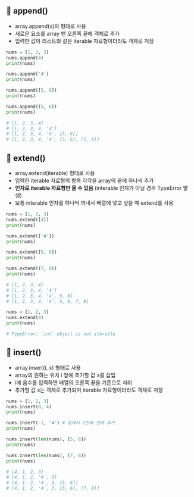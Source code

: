 ## 📌 append()
+ array.append(x)의 형태로 사용
+ 새로운 요소를 array 맨 오른쪽 끝에 객체로 추가
+ 입력한 값이 리스트와 같은 iterable 자료형이더라도 객체로 저장

```python
nums = [1, 2, 3]
nums.append(4)
print(nums)

nums.append('4')
print(nums)

nums.append([5, 6])
print(nums)

nums.append((5, 6))
print(nums)

# [1, 2, 3, 4]
# [1, 2, 3, 4, '4']
# [1, 2, 3, 4, '4', [5, 6]]
# [1, 2, 3, 4, '4', [5, 6], (5, 6)]
```

## 📌 extend()
+ array.extend(iterable) 형태로 사용
+ 입력한 iterable 자료형의 항목 각각을 array의 끝에 하나씩 추가
+ __인자로 iterable 자료형만 올 수 있음__ (interable 인자가 아닐 경우 TypeError 발생)
+ 보통 interable 인자를 하나씩 꺼내서 배열에 넣고 싶을 때 extend를 사용

```python
nums = [1, 2, 3]
nums.extend([4])
print(nums)

nums.extend(['4'])
print(nums)

nums.extend([5, 6])
print(nums)

nums.extend((7, 8))
print(nums)

# [1, 2, 3, 4]
# [1, 2, 3, 4, '4']
# [1, 2, 3, 4, '4', 5, 6]
# [1, 2, 3, 4, '4', 5, 6, 7, 8]
```

```python
nums = [1, 2, 3]
nums.extend(4)
print(nums)

# TypeError: 'int' object is not iterable
```

## 📌 insert()
+ array.insert(i, x) 형태로 사용
+ array의 원하는 위치 i 앞에 추가할 값 x를 삽입
+ i에 음수를 입력하면 배열의 오른쪽 끝을 기준으로 처리
+ 추가할 값 x는 객체로 추가되며 iterable 자료형이더라도 객체로 저장

```python
nums = [1, 2, 3]
nums.insert(0, 4)
print(nums)

nums.insert(-1, '4') # 끝에서 1번째 전에 추가
print(nums)

nums.insert(len(nums), [5, 6])
print(nums)

nums.insert(len(nums), (7, 8))
print(nums)

# [4, 1, 2, 3]
# [4, 1, 2, '4', 3]
# [4, 1, 2, '4', 3, [5, 6]]
# [4, 1, 2, '4', 3, [5, 6], (7, 8)]
```
